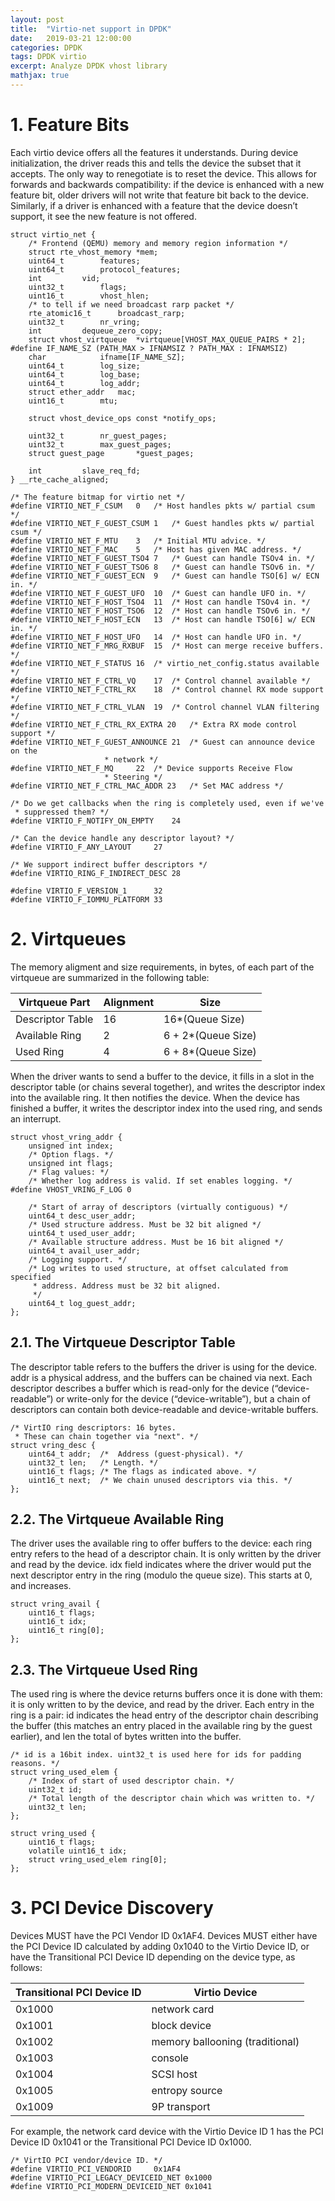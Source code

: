 ```yaml
---
layout: post
title:  "Virtio-net support in DPDK"
date:   2019-03-21 12:00:00
categories: DPDK
tags: DPDK virtio
excerpt: Analyze DPDK vhost library
mathjax: true
---
```

# 1. Feature Bits
Each virtio device offers all the features it understands. During device initialization, the driver reads this and tells the device the subset that it accepts. The only way to renegotiate is to reset the device.
This allows for forwards and backwards compatibility: if the device is enhanced with a new feature bit, older drivers will not write that feature bit back to the device. Similarly, if a driver is enhanced with a feature that the device doesn’t support, it see the new feature is not offered.
```
struct virtio_net {
	/* Frontend (QEMU) memory and memory region information */
	struct rte_vhost_memory	*mem;
	uint64_t		features;
	uint64_t		protocol_features;
	int			vid;
	uint32_t		flags;
	uint16_t		vhost_hlen;
	/* to tell if we need broadcast rarp packet */
	rte_atomic16_t		broadcast_rarp;
	uint32_t		nr_vring;
	int			dequeue_zero_copy;
	struct vhost_virtqueue	*virtqueue[VHOST_MAX_QUEUE_PAIRS * 2];
#define IF_NAME_SZ (PATH_MAX > IFNAMSIZ ? PATH_MAX : IFNAMSIZ)
	char			ifname[IF_NAME_SZ];
	uint64_t		log_size;
	uint64_t		log_base;
	uint64_t		log_addr;
	struct ether_addr	mac;
	uint16_t		mtu;

	struct vhost_device_ops const *notify_ops;

	uint32_t		nr_guest_pages;
	uint32_t		max_guest_pages;
	struct guest_page       *guest_pages;

	int			slave_req_fd;
} __rte_cache_aligned;

/* The feature bitmap for virtio net */
#define VIRTIO_NET_F_CSUM	0	/* Host handles pkts w/ partial csum */
#define VIRTIO_NET_F_GUEST_CSUM	1	/* Guest handles pkts w/ partial csum */
#define VIRTIO_NET_F_MTU	3	/* Initial MTU advice. */
#define VIRTIO_NET_F_MAC	5	/* Host has given MAC address. */
#define VIRTIO_NET_F_GUEST_TSO4	7	/* Guest can handle TSOv4 in. */
#define VIRTIO_NET_F_GUEST_TSO6	8	/* Guest can handle TSOv6 in. */
#define VIRTIO_NET_F_GUEST_ECN	9	/* Guest can handle TSO[6] w/ ECN in. */
#define VIRTIO_NET_F_GUEST_UFO	10	/* Guest can handle UFO in. */
#define VIRTIO_NET_F_HOST_TSO4	11	/* Host can handle TSOv4 in. */
#define VIRTIO_NET_F_HOST_TSO6	12	/* Host can handle TSOv6 in. */
#define VIRTIO_NET_F_HOST_ECN	13	/* Host can handle TSO[6] w/ ECN in. */
#define VIRTIO_NET_F_HOST_UFO	14	/* Host can handle UFO in. */
#define VIRTIO_NET_F_MRG_RXBUF	15	/* Host can merge receive buffers. */
#define VIRTIO_NET_F_STATUS	16	/* virtio_net_config.status available */
#define VIRTIO_NET_F_CTRL_VQ	17	/* Control channel available */
#define VIRTIO_NET_F_CTRL_RX	18	/* Control channel RX mode support */
#define VIRTIO_NET_F_CTRL_VLAN	19	/* Control channel VLAN filtering */
#define VIRTIO_NET_F_CTRL_RX_EXTRA 20	/* Extra RX mode control support */
#define VIRTIO_NET_F_GUEST_ANNOUNCE 21	/* Guest can announce device on the
					 * network */
#define VIRTIO_NET_F_MQ		22	/* Device supports Receive Flow
					 * Steering */
#define VIRTIO_NET_F_CTRL_MAC_ADDR 23	/* Set MAC address */

/* Do we get callbacks when the ring is completely used, even if we've
 * suppressed them? */
#define VIRTIO_F_NOTIFY_ON_EMPTY	24

/* Can the device handle any descriptor layout? */
#define VIRTIO_F_ANY_LAYOUT		27

/* We support indirect buffer descriptors */
#define VIRTIO_RING_F_INDIRECT_DESC	28

#define VIRTIO_F_VERSION_1		32
#define VIRTIO_F_IOMMU_PLATFORM	33
```

# 2. Virtqueues
The memory aligment and size requirements, in bytes, of each part of the virtqueue are summarized in the
following table:

|Virtqueue Part|Alignment|Size|
| ------ | ------ | ------ |
|Descriptor Table|16|16*(Queue Size)|
|Available Ring|2|6 + 2*(Queue Size)|
|Used Ring|4|6 + 8*(Queue Size)|

When the driver wants to send a buffer to the device, it fills in a slot in the descriptor table (or chains several together), and writes the descriptor index into the available ring. It then notifies the device. When the device has finished a buffer, it writes the descriptor index into the used ring, and sends an interrupt.
```
struct vhost_vring_addr {
	unsigned int index;
	/* Option flags. */
	unsigned int flags;
	/* Flag values: */
	/* Whether log address is valid. If set enables logging. */
#define VHOST_VRING_F_LOG 0

	/* Start of array of descriptors (virtually contiguous) */
	uint64_t desc_user_addr;
	/* Used structure address. Must be 32 bit aligned */
	uint64_t used_user_addr;
	/* Available structure address. Must be 16 bit aligned */
	uint64_t avail_user_addr;
	/* Logging support. */
	/* Log writes to used structure, at offset calculated from specified
	 * address. Address must be 32 bit aligned.
	 */
	uint64_t log_guest_addr;
};
```
## 2.1. The Virtqueue Descriptor Table
The descriptor table refers to the buffers the driver is using for the device. addr is a physical address, and the buffers can be chained via next. Each descriptor describes a buffer which is read-only for the device (“device-readable”) or write-only for the device (“device-writable”), but a chain of descriptors can contain both device-readable and device-writable buffers.
```
/* VirtIO ring descriptors: 16 bytes.
 * These can chain together via "next". */
struct vring_desc {
	uint64_t addr;  /*  Address (guest-physical). */
	uint32_t len;   /* Length. */
	uint16_t flags; /* The flags as indicated above. */
	uint16_t next;  /* We chain unused descriptors via this. */
};
```
## 2.2. The Virtqueue Available Ring
The driver uses the available ring to offer buffers to the device: each ring entry refers to the head of a descriptor chain. It is only written by the driver and read by the device.
idx field indicates where the driver would put the next descriptor entry in the ring (modulo the queue size). This starts at 0, and increases.
```
struct vring_avail {
	uint16_t flags;
	uint16_t idx;
	uint16_t ring[0];
};
```
## 2.3. The Virtqueue Used Ring
The used ring is where the device returns buffers once it is done with them: it is only written to by the device, and read by the driver. Each entry in the ring is a pair: id indicates the head entry of the descriptor chain describing the buffer (this matches an entry placed in the available ring by the guest earlier), and len the total of bytes written into the buffer.
```
/* id is a 16bit index. uint32_t is used here for ids for padding reasons. */
struct vring_used_elem {
	/* Index of start of used descriptor chain. */
	uint32_t id;
	/* Total length of the descriptor chain which was written to. */
	uint32_t len;
};

struct vring_used {
	uint16_t flags;
	volatile uint16_t idx;
	struct vring_used_elem ring[0];
};
```
# 3. PCI Device Discovery
Devices MUST have the PCI Vendor ID 0x1AF4. Devices MUST either have the PCI Device ID calculated by adding 0x1040 to the Virtio Device ID, or have the Transitional PCI Device ID depending on the device type, as follows:

|Transitional PCI Device ID|Virtio Device|
| ------ | ------ |
|0x1000|network card|
|0x1001|block device|
|0x1002|memory ballooning (traditional)|
|0x1003|console|
|0x1004|SCSI host|
|0x1005|entropy source|
|0x1009|9P transport|
For example, the network card device with the Virtio Device ID 1 has the PCI Device ID 0x1041 or the Transitional PCI Device ID 0x1000.
```
/* VirtIO PCI vendor/device ID. */
#define VIRTIO_PCI_VENDORID     0x1AF4
#define VIRTIO_PCI_LEGACY_DEVICEID_NET 0x1000
#define VIRTIO_PCI_MODERN_DEVICEID_NET 0x1041
```
